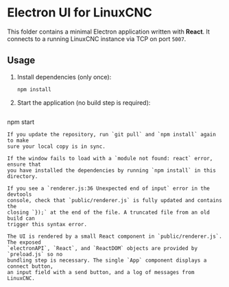 # Electron UI for LinuxCNC

This folder contains a minimal Electron application written with **React**. It connects to a running LinuxCNC instance via TCP on port `5007`.

## Usage

1. Install dependencies (only once):
   ```sh
   npm install
   ```
2. Start the application (no build step is required):
   ```sh
  npm start
  ```
  If you update the repository, run `git pull` and `npm install` again to make
  sure your local copy is in sync.

If the window fails to load with a `module not found: react` error, ensure that
you have installed the dependencies by running `npm install` in this directory.

If you see a `renderer.js:36 Unexpected end of input` error in the devtools
console, check that `public/renderer.js` is fully updated and contains the
closing `});` at the end of the file. A truncated file from an old build can
trigger this syntax error.

The UI is rendered by a small React component in `public/renderer.js`. The exposed
`electronAPI`, `React`, and `ReactDOM` objects are provided by `preload.js` so no
bundling step is necessary. The single `App` component displays a connect button,
an input field with a send button, and a log of messages from LinuxCNC.
